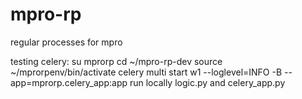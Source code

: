 # mpro-rp
regular processes for mpro

testing celery:
su mprorp
cd ~/mpro-rp-dev
source ~/mprorpenv/bin/activate
celery multi start w1 --loglevel=INFO -B --app=mprorp.celery_app:app
run locally logic.py and celery_app.py